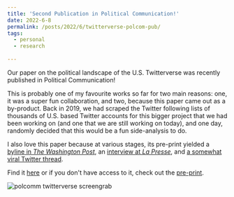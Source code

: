 ```yaml
---
title: 'Second Publication in Political Communication!'
date: 2022-6-8
permalink: /posts/2022/6/twitterverse-polcom-pub/
tags:
  - personal
  - research
  
---
```


Our paper on the political landscape of the U.S. Twitterverse was recently published in Political Communication!

This is probably one of my favourite works so far for two main reasons: one, it was a super fun collaboration, and two, because this paper came out as a by-product. Back in 2019, we had scraped the Twitter following lists of thousands of U.S. based Twitter accounts for this bigger project that we had been working on (and one that we are still working on today), and one day, randomly decided that this would be a fun side-analysis to do.

I also love this paper because at various stages, its pre-print yielded a [byline in *The Washington Post*](https://www.subhayan.com/posts/2020/07/twitter-wapo-pub/), an [interview at *La Presse*](https://www.subhayan.com/posts/2022/5/lapresse-interview/), and [a somewhat viral Twitter thread](https://twitter.com/wrahool/status/1519362639117266944).

Find it [here](https://www.tandfonline.com/doi/abs/10.1080/10584609.2022.2075061) or if you don't have access to it, check out the [pre-print](https://osf.io/w98ms/).

![polcomm twitterverse screengrab](https://www.subhayan.com/files/images/polcomm-twitterverse.png)
